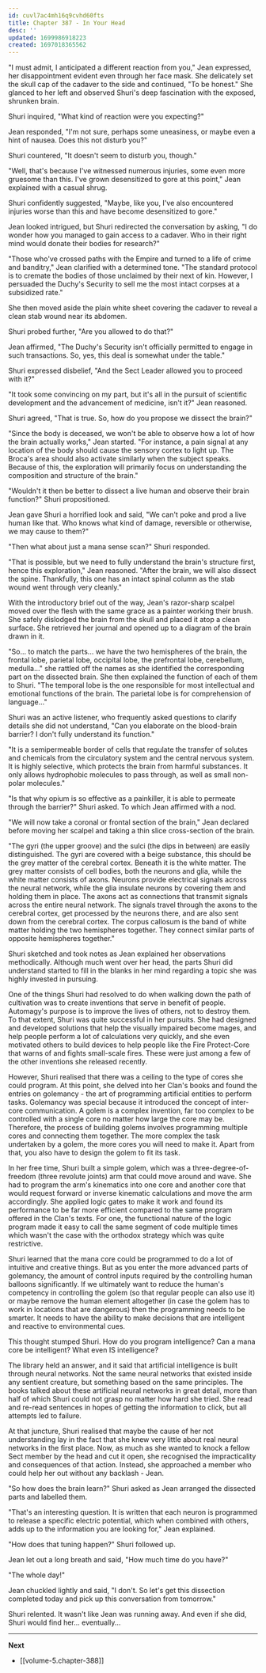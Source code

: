 ```yaml
---
id: cuvl7ac4mh16q9cvhd60fts
title: Chapter 387 - In Your Head
desc: ''
updated: 1699986918223
created: 1697018365562
---
```


"I must admit, I anticipated a different reaction from you," Jean expressed, her disappointment evident even through her face mask. She delicately set the skull cap of the cadaver to the side and continued, "To be honest." She glanced to her left and observed Shuri's deep fascination with the exposed, shrunken brain.

Shuri inquired, "What kind of reaction were you expecting?"

Jean responded, "I'm not sure, perhaps some uneasiness, or maybe even a hint of nausea. Does this not disturb you?"

Shuri countered, "It doesn't seem to disturb you, though."

"Well, that's because I've witnessed numerous injuries, some even more gruesome than this. I've grown desensitized to gore at this point," Jean explained with a casual shrug.

Shuri confidently suggested, "Maybe, like you, I've also encountered injuries worse than this and have become desensitized to gore."

Jean looked intrigued, but Shuri redirected the conversation by asking, "I do wonder how you managed to gain access to a cadaver. Who in their right mind would donate their bodies for research?"

"Those who've crossed paths with the Empire and turned to a life of crime and banditry," Jean clarified with a determined tone. "The standard protocol is to cremate the bodies of those unclaimed by their next of kin. However, I persuaded the Duchy's Security to sell me the most intact corpses at a subsidized rate."

She then moved aside the plain white sheet covering the cadaver to reveal a clean stab wound near its abdomen.

Shuri probed further, "Are you allowed to do that?"

Jean affirmed, "The Duchy's Security isn't officially permitted to engage in such transactions. So, yes, this deal is somewhat under the table."

Shuri expressed disbelief, "And the Sect Leader allowed you to proceed with it?"

"It took some convincing on my part, but it's all in the pursuit of scientific development and the advancement of medicine, isn't it?" Jean reasoned.

Shuri agreed, "That is true. So, how do you propose we dissect the brain?"

"Since the body is deceased, we won't be able to observe how a lot of how the brain actually works," Jean started. "For instance, a pain signal at any location of the body should cause the sensory cortex to light up. The Broca's area should also activate similarly when the subject speaks. Because of this, the exploration will primarily focus on understanding the composition and structure of the brain."

"Wouldn't it then be better to dissect a live human and observe their brain function?" Shuri propositioned.

Jean gave Shuri a horrified look and said, "We can't poke and prod a live human like that. Who knows what kind of damage, reversible or otherwise, we may cause to them?"

"Then what about just a mana sense scan?" Shuri responded.

"That is possible, but we need to fully understand the brain's structure first, hence this exploration," Jean reasoned. "After the brain, we will also dissect the spine. Thankfully, this one has an intact spinal column as the stab wound went through very cleanly."

With the introductory brief out of the way, Jean's razor-sharp scalpel moved over the flesh with the same grace as a painter working their brush. She safely dislodged the brain from the skull and placed it atop a clean surface. She retrieved her journal and opened up to a diagram of the brain drawn in it.

"So... to match the parts... we have the two hemispheres of the brain, the frontal lobe, parietal lobe, occipital lobe, the prefrontal lobe, cerebellum, medulla..." she rattled off the names as she identified the corresponding part on the dissected brain. She then explained the function of each of them to Shuri. "The temporal lobe is the one responsible for most intellectual and emotional functions of the brain. The parietal lobe is for comprehension of language..."

Shuri was an active listener, who frequently asked questions to clarify details she did not understand, "Can you elaborate on the blood-brain barrier? I don't fully understand its function."

"It is a semipermeable border of cells that regulate the transfer of solutes and chemicals from the circulatory system and the central nervous system. It is highly selective, which protects the brain from harmful substances. It only allows hydrophobic molecules to pass through, as well as small non-polar molecules."

"Is that why opium is so effective as a painkiller, it is able to permeate through the barrier?" Shuri asked. To which Jean affirmed with a nod.

"We will now take a coronal or frontal section of the brain," Jean declared before moving her scalpel and taking a thin slice cross-section of the brain.

"The gyri (the upper groove) and the sulci (the dips in between) are easily distinguished. The gyri are covered with a beige substance, this should be the grey matter of the cerebral cortex. Beneath it is the white matter. The grey matter consists of cell bodies, both the neurons and glia, while the white matter consists of axons. Neurons provide electrical signals across the neural network, while the glia insulate neurons by covering them and holding them in place. The axons act as connections that transmit signals across the entire neural network. The signals travel through the axons to the cerebral cortex, get processed by the neurons there, and are also sent down from the cerebral cortex. The corpus callosum is the band of white matter holding the two hemispheres together. They connect similar parts of opposite hemispheres together."

Shuri sketched and took notes as Jean explained her observations methodically. Although much went over her head, the parts Shuri did understand started to fill in the blanks in her mind regarding a topic she was highly invested in pursuing.

One of the things Shuri had resolved to do when walking down the path of cultivation was to create inventions that serve in benefit of people. Automagy's purpose is to improve the lives of others, not to destroy them. To that extent, Shuri was quite successful in her pursuits. She had designed and developed solutions that help the visually impaired become mages, and help people perform a lot of calculations very quickly, and she even motivated others to build devices to help people like the Fire Protect-Core that warns of and fights small-scale fires. These were just among a few of the other inventions she released recently.

However, Shuri realised that there was a ceiling to the type of cores she could program. At this point, she delved into her Clan's books and found the entries on golemancy - the art of programming artificial entities to perform tasks. Golemancy was special because it introduced the concept of inter-core communication. A golem is a complex invention, far too complex to be controlled with a single core no matter how large the core may be. Therefore, the process of building golems involves programming multiple cores and connecting them together. The more complex the task undertaken by a golem, the more cores you will need to make it. Apart from that, you also have to design the golem to fit its task.

In her free time, Shuri built a simple golem, which was a three-degree-of-freedom (three revolute joints) arm that could move around and wave. She had to program the arm's kinematics into one core and another core that would request forward or inverse kinematic calculations and move the arm accordingly. She applied logic gates to make it work and found its performance to be far more efficient compared to the same program offered in the Clan's texts. For one, the functional nature of the logic program made it easy to call the same segment of code multiple times which wasn't the case with the orthodox strategy which was quite restrictive.

Shuri learned that the mana core could be programmed to do a lot of intuitive and creative things. But as you enter the more advanced parts of golemancy, the amount of control inputs required by the controlling human balloons significantly. If we ultimately want to reduce the human's competency in controlling the golem (so that regular people can also use it) or maybe remove the human element altogether (in case the golem has to work in locations that are dangerous) then the programming needs to be smarter. It needs to have the ability to make decisions that are intelligent and reactive to environmental cues.

This thought stumped Shuri. How do you program intelligence? Can a mana core be intelligent? What even IS intelligence?

The library held an answer, and it said that artificial intelligence is built through neural networks. Not the same neural networks that existed inside any sentient creature, but something based on the same principles. The books talked about these artificial neural networks in great detail, more than half of which Shuri could not grasp no matter how hard she tried. She read and re-read sentences in hopes of getting the information to click, but all attempts led to failure.

At that juncture, Shuri realised that maybe the cause of her not understanding lay in the fact that she knew very little about real neural networks in the first place. Now, as much as she wanted to knock a fellow Sect member by the head and cut it open, she recognised the impracticality and consequences of that action. Instead, she approached a member who could help her out without any backlash - Jean.

"So how does the brain learn?" Shuri asked as Jean arranged the dissected parts and labelled them.

"That's an interesting question. It is written that each neuron is programmed to release a specific electric potential, which when combined with others, adds up to the information you are looking for," Jean explained.

"How does that tuning happen?" Shuri followed up.

Jean let out a long breath and said, "How much time do you have?"

"The whole day!"

Jean chuckled lightly and said, "I don't. So let's get this dissection completed today and pick up this conversation from tomorrow."

Shuri relented. It wasn't like Jean was running away. And even if she did, Shuri would find her... eventually...

____

**Next**
* [[volume-5.chapter-388]]